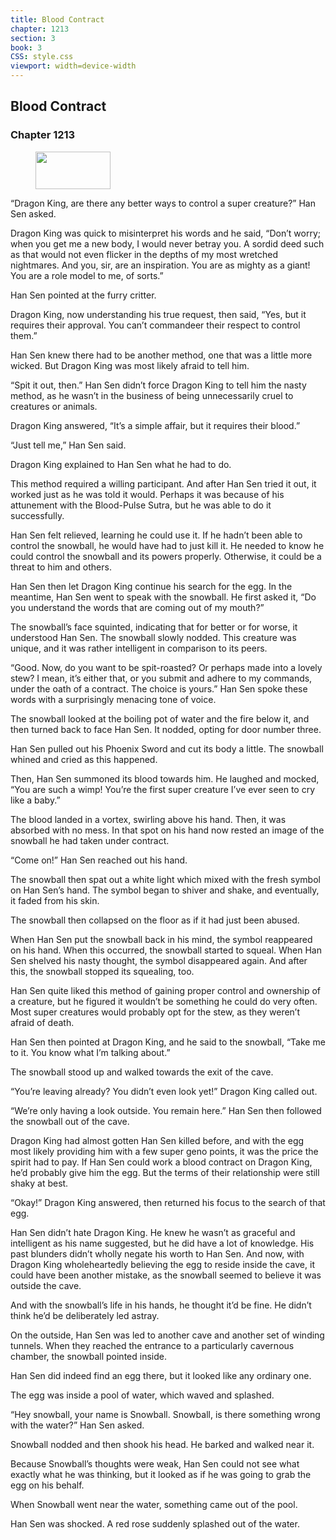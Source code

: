 ```yaml
---
title: Blood Contract
chapter: 1213
section: 3
book: 3
CSS: style.css
viewport: width=device-width
---
```


## Blood Contract

### Chapter 1213

<figure>
	<img src="../Images/gem.gif" alt="" id="gem" width="120" height="60" />
</figure>

“Dragon King, are there any better ways to control a super creature?” Han Sen asked.

Dragon King was quick to misinterpret his words and he said, “Don’t worry; when you get me a new body, I would never betray you. A sordid deed such as that would not even flicker in the depths of my most wretched nightmares. And you, sir, are an inspiration. You are as mighty as a giant! You are a role model to me, of sorts.”

Han Sen pointed at the furry critter.

Dragon King, now understanding his true request, then said, “Yes, but it requires their approval. You can’t commandeer their respect to control them.”

Han Sen knew there had to be another method, one that was a little more wicked. But Dragon King was most likely afraid to tell him.

“Spit it out, then.” Han Sen didn’t force Dragon King to tell him the nasty method, as he wasn’t in the business of being unnecessarily cruel to creatures or animals.

Dragon King answered, “It’s a simple affair, but it requires their blood.”

“Just tell me,” Han Sen said.

Dragon King explained to Han Sen what he had to do.

This method required a willing participant. And after Han Sen tried it out, it worked just as he was told it would. Perhaps it was because of his attunement with the Blood-Pulse Sutra, but he was able to do it successfully.

Han Sen felt relieved, learning he could use it. If he hadn’t been able to control the snowball, he would have had to just kill it. He needed to know he could control the snowball and its powers properly. Otherwise, it could be a threat to him and others.

Han Sen then let Dragon King continue his search for the egg. In the meantime, Han Sen went to speak with the snowball. He first asked it, “Do you understand the words that are coming out of my mouth?”

The snowball’s face squinted, indicating that for better or for worse, it understood Han Sen. The snowball slowly nodded. This creature was unique, and it was rather intelligent in comparison to its peers.

“Good. Now, do you want to be spit-roasted? Or perhaps made into a lovely stew? I mean, it’s either that, or you submit and adhere to my commands, under the oath of a contract. The choice is yours.” Han Sen spoke these words with a surprisingly menacing tone of voice.

The snowball looked at the boiling pot of water and the fire below it, and then turned back to face Han Sen. It nodded, opting for door number three.

Han Sen pulled out his Phoenix Sword and cut its body a little. The snowball whined and cried as this happened.

Then, Han Sen summoned its blood towards him. He laughed and mocked, “You are such a wimp! You’re the first super creature I’ve ever seen to cry like a baby.”

The blood landed in a vortex, swirling above his hand. Then, it was absorbed with no mess. In that spot on his hand now rested an image of the snowball he had taken under contract.

“Come on!” Han Sen reached out his hand.

The snowball then spat out a white light which mixed with the fresh symbol on Han Sen’s hand. The symbol began to shiver and shake, and eventually, it faded from his skin.

The snowball then collapsed on the floor as if it had just been abused.

When Han Sen put the snowball back in his mind, the symbol reappeared on his hand. When this occurred, the snowball started to squeal. When Han Sen shelved his nasty thought, the symbol disappeared again. And after this, the snowball stopped its squealing, too.

Han Sen quite liked this method of gaining proper control and ownership of a creature, but he figured it wouldn’t be something he could do very often. Most super creatures would probably opt for the stew, as they weren’t afraid of death.

Han Sen then pointed at Dragon King, and he said to the snowball, “Take me to it. You know what I’m talking about.”

The snowball stood up and walked towards the exit of the cave.

“You’re leaving already? You didn’t even look yet!” Dragon King called out.

“We’re only having a look outside. You remain here.” Han Sen then followed the snowball out of the cave.

Dragon King had almost gotten Han Sen killed before, and with the egg most likely providing him with a few super geno points, it was the price the spirit had to pay. If Han Sen could work a blood contract on Dragon King, he’d probably give him the egg. But the terms of their relationship were still shaky at best.

“Okay!” Dragon King answered, then returned his focus to the search of that egg.

Han Sen didn’t hate Dragon King. He knew he wasn’t as graceful and intelligent as his name suggested, but he did have a lot of knowledge. His past blunders didn’t wholly negate his worth to Han Sen. And now, with Dragon King wholeheartedly believing the egg to reside inside the cave, it could have been another mistake, as the snowball seemed to believe it was outside the cave.

And with the snowball’s life in his hands, he thought it’d be fine. He didn’t think he’d be deliberately led astray.

On the outside, Han Sen was led to another cave and another set of winding tunnels. When they reached the entrance to a particularly cavernous chamber, the snowball pointed inside.

Han Sen did indeed find an egg there, but it looked like any ordinary one.

The egg was inside a pool of water, which waved and splashed.

“Hey snowball, your name is Snowball. Snowball, is there something wrong with the water?” Han Sen asked.

Snowball nodded and then shook his head. He barked and walked near it.

Because Snowball’s thoughts were weak, Han Sen could not see what exactly what he was thinking, but it looked as if he was going to grab the egg on his behalf.

When Snowball went near the water, something came out of the pool.

Han Sen was shocked. A red rose suddenly splashed out of the water.